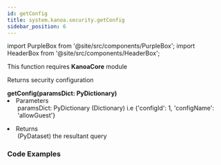 ```yaml
---
id: getConfig
title: system.kanoa.security.getConfig
sidebar_position: 6
---
```

import PurpleBox from '@site/src/components/PurpleBox';
import HeaderBox from '@site/src/components/HeaderBox';


<PurpleBox>This function requires <b>KanoaCore</b> module</PurpleBox>

<HeaderBox header="Description">Returns security configuration  </HeaderBox>

<HeaderBox header="Syntax">
    <b>getConfig(paramsDict: PyDictionary) </b>
    <li> Parameters <br />
        <ul>paramsDict: PyDictionary (Dictionary) i.e &#123;'configId': 1, 'configName': 'allowGuest'} </ul>
    </li>
    <li> Returns <br />
        <ul>(PyDataset) the resultant query <br /> </ul>
    </li>
</HeaderBox>


### Code Examples

```py


```